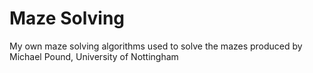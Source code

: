 # Maze Solving
 My own maze solving algorithms used to solve the mazes produced by Michael Pound, University of Nottingham
